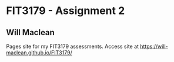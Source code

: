 # FIT3179 - Assignment 2
## Will Maclean
Pages site for my FIT3179 assessments. Access site at https://will-maclean.github.io/FIT3179/